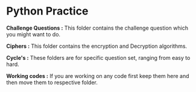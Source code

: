 # Python Practice


**Challenge Questions :** This folder contains the challenge question which you might want to do.

**Ciphers :** This folder contains the encryption and Decryption algorithms.

**Cycle's :** These folders are for specific question set, ranging from easy to hard.

**Working codes :** If you are working on any code first keep them here and then move them to respective folder.
